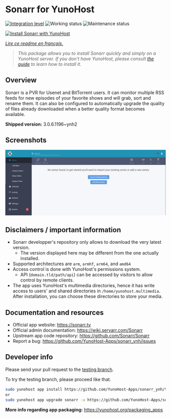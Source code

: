 <!--
N.B.: This README was automatically generated by https://github.com/YunoHost/apps/tree/master/tools/README-generator
It shall NOT be edited by hand.
-->

# Sonarr for YunoHost

[![Integration level](https://dash.yunohost.org/integration/sonarr.svg)](https://dash.yunohost.org/appci/app/sonarr) ![Working status](https://ci-apps.yunohost.org/ci/badges/sonarr.status.svg) ![Maintenance status](https://ci-apps.yunohost.org/ci/badges/sonarr.maintain.svg)

[![Install Sonarr with YunoHost](https://install-app.yunohost.org/install-with-yunohost.svg)](https://install-app.yunohost.org/?app=sonarr)

*[Lire ce readme en français.](./README_fr.md)*

> *This package allows you to install Sonarr quickly and simply on a YunoHost server.
If you don't have YunoHost, please consult [the guide](https://yunohost.org/#/install) to learn how to install it.*

## Overview

Sonarr is a PVR for Usenet and BitTorrent users. It can monitor multiple RSS feeds for new episodes of your favorite shows and will grab, sort and rename them. It can also be configured to automatically upgrade the quality of files already downloaded when a better quality format becomes available.


**Shipped version:** 3.0.6.1196~ynh2

## Screenshots

![Screenshot of Sonarr](./doc/screenshots/screenshot.jpg)

## Disclaimers / important information

* Sonarr developper's repository only allows to download the very latest version.
  * The version displayed here may be different from the one actually installed.
* Supported architectures are `arm`, `armhf`, `arm64`, and `amd64`
* Access control is done with YunoHost's permissions system.
  * API (`domain.tld/path/api`) can be accessed by visitors to allow control by remote clients.
* The app uses YunoHost's multimedia directories, hence it has write access to users' and shared directories in `/home/yunohost.multimedia`. After installation, you can choose these directories to store your media.

## Documentation and resources

* Official app website: <https://sonarr.tv>
* Official admin documentation: <https://wiki.servarr.com/Sonarr>
* Upstream app code repository: <https://github.com/Sonarr/Sonarr>
* Report a bug: <https://github.com/YunoHost-Apps/sonarr_ynh/issues>

## Developer info

Please send your pull request to the [testing branch](https://github.com/YunoHost-Apps/sonarr_ynh/tree/testing).

To try the testing branch, please proceed like that.

``` bash
sudo yunohost app install https://github.com/YunoHost-Apps/sonarr_ynh/tree/testing --debug
or
sudo yunohost app upgrade sonarr -u https://github.com/YunoHost-Apps/sonarr_ynh/tree/testing --debug
```

**More info regarding app packaging:** <https://yunohost.org/packaging_apps>
